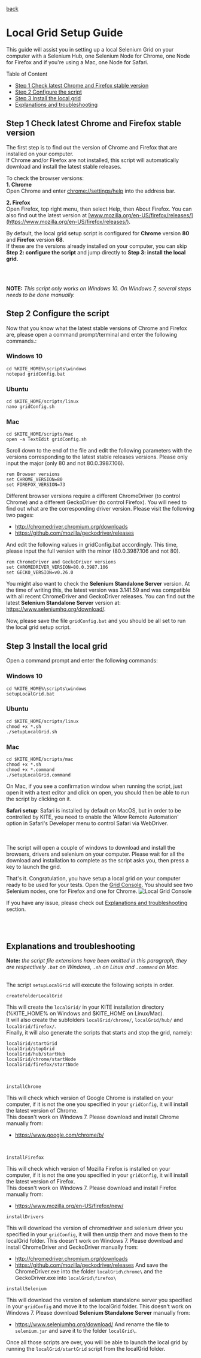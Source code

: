 [back](../README.md)

# Local Grid Setup Guide

This guide will assist you in setting up a local Selenium Grid on your computer with a Selenium Hub, one Selenium Node for
Chrome, one Node for Firefox and if you're using a Mac, one Node for Safari.

Table of Content  
- [Step 1 Check latest Chrome and Firefox stable version](#Step-1-Check-latest-Chrome-and-Firefox-stable-version)  
- [Step 2 Configure the script](#Step-2-Configure-the-script)  
- [Step 3 Install the local grid](#Step-3-Install-the-local-grid)  
- [Explanations and troubleshooting](#Explanations-and-troubleshooting)


## Step 1 Check latest Chrome and Firefox stable version

The first step is to find out the version of Chrome and Firefox that are installed on your computer.  
If Chrome and/or Firefox are not installed, this script will automatically download and install the latest stable releases. 

To check the browser versions:  
__1. Chrome__  
Open Chrome and enter <a href="chrome://settings/help" target="_blank">chrome://settings/help</a> into the address bar.
   
__2. Firefox__  
Open Firefox, top right menu, then select Help, then About Firefox. You can also find out the latest version
 at [www.mozilla.org/en-US/firefox/releases/](https://www.mozilla.org/en-US/firefox/releases/).


By default, the local grid setup script is configured for __Chrome__ version __80__ and __Firefox__ version __68__.  
If these are the versions already installed on your computer, you can skip __Step 2: configure the script__ and
 jump directly to __Step 3: install the local grid.__ 

&nbsp;    
&nbsp;  



__NOTE:__ _This script only works on Windows 10. On Windows 7, several steps needs to be done manually._ 

## Step 2 Configure the script

Now that you know what the latest stable versions of Chrome and Firefox are, please open a command prompt/terminal and enter the following commands.:
### Windows 10
```
cd %KITE_HOME%\scripts\windows
notepad gridConfig.bat
```  
### Ubuntu
```
cd $KITE_HOME/scripts/linux
nano gridConfig.sh
```  
### Mac
```
cd $KITE_HOME/scripts/mac
open -a TextEdit gridConfig.sh
```  


Scroll down to the end of the file and edit the following parameters with the versions corresponding to the latest stable releases versions.
 Please only input the major (only 80 and not 80.0.3987.106).
```
rem Browser versions
set CHROME_VERSION=80
set FIREFOX_VERSION=73
```

Different browser versions require a different ChromeDriver (to control Chrome) and a different GeckoDriver (to control Firefox).
You will need to find out what are the corresponding driver version. Please visit the following two pages:
* http://chromedriver.chromium.org/downloads
* https://github.com/mozilla/geckodriver/releases
 
 And edit the following values in gridConfig.bat accordingly. This time, please input the full version with the minor (80.0.3987.106 and not 80).
```
rem ChromeDriver and GeckoDriver versions
set CHROMEDRIVER_VERSION=80.0.3987.106
set GECKO_VERSION=v0.26.0
```

You might also want to check the __Selenium Standalone Server__ version. At the time of writing this, the latest version was 3.141.59 and was compatible with
all recent ChromeDriver and GeckoDriver releases. You can find out the latest __Selenium Standalone Server__ version at: https://www.seleniumhq.org/download/. 

Now, please save the file `gridConfig.bat` and you should be all set to run the local grid setup script.


## Step 3 Install the local grid

Open a command prompt and enter the following commands:

### Windows 10
```
cd %KITE_HOME%\scripts\windows
setupLocalGrid.bat
```  

### Ubuntu
```
cd $KITE_HOME/scripts/linux
chmod +x *.sh
./setupLocalGrid.sh
```  

### Mac
```
cd $KITE_HOME/scripts/mac
chmod +x *.sh
chmod +x *.command
./setupLocalGrid.command
```  
On Mac, if you see a confirmation window when running the script, just open it with a text editor and click on open, 
you should then be able to run the script by clicking on it.  

__Safari setup__: Safari is installed by default on MacOS, but in order to be controlled by KITE, you need to
 enable the 'Allow Remote Automation' option in Safari's Developer menu to control Safari via WebDriver.



&nbsp;    
&nbsp;  
The script will open a couple of windows to download and install the browsers, drivers and selenium on your computer.
Please wait for all the download and installation to complete as the script asks you, then press a key to launch the grid.  

That's it. Congratulation, you have setup a local grid on your computer ready to be used for your tests.
Open the [Grid Console](http://localhost:4444/grid/console). You should see two Selenium nodes, one for Firefox and one for Chrome.
![Local Grid Console](selenium_grid.png)  

If you have any issue, please check out [Explanations and troubleshooting](#Explanations-and-troubleshooting) section.


&nbsp;    
&nbsp;      
    

## Explanations and troubleshooting

__Note:__ _the script file extensions have been omitted in this paragraph, they are respectively `.bat` on Windows, `.sh` on Linux and `.command` on Mac._
  
&nbsp;    
The script `setupLocalGrid` will execute the following scripts in order.  

```
createFolderLocalGrid
```
This will create the `localGrid/` in your KITE installation directory (%KITE_HOME% on Windows and $KITE_HOME on Linux/Mac).  
It will also create the subfolders `localGrid/chrome/`, `localGrid/hub/` and `localGrid/firefox/`.  
Finally, it will also generate the scripts that starts and stop the grid, namely:
```
localGrid/startGrid
localGrid/stopGrid
localGrid/hub/startHub
localGrid/chrome/startNode
localGrid/firefox/startNode
```  
&nbsp;    
```
installChrome
```
This will check which version of Google Chrome is installed on your computer, if it is not the one you specified in your `gridConfig`, it will install the latest version of Chrome.  
This doesn't work on Windows 7. Please download and install Chrome manually from:
* https://www.google.com/chrome/b/

&nbsp;    
```
installFirefox
```
This will check which version of Mozilla Firefox is installed on your computer, if it is not the one you specified in your `gridConfig`, it will install the latest version of Firefox.  
This doesn't work on Windows 7. Please download and install Firefox manually from:
* https://www.mozilla.org/en-US/firefox/new/
&nbsp;    
```
installDrivers
```
This will download the version of chromedriver and selenium driver you specified in your `gridConfig`, it will then unzip them and move them to the localGrid folder.
This doesn't work on Windows 7. Please download and install ChromeDriver and GeckoDriver manually from:
* http://chromedriver.chromium.org/downloads
* https://github.com/mozilla/geckodriver/releases
And save the ChromeDriver.exe into the folder `localGrid\chrome\` and the GeckoDriver.exe into `localGrid\firefox\`
&nbsp;    
```
installSelenium
```
This will download the version of selenium standalone server you specified in your `gridConfig` and move it to the localGrid folder.
This doesn't work on Windows 7. Please download __Selenium Standalone Server__ manually from:
* https://www.seleniumhq.org/download/
And rename the file to `selenium.jar` and save it to the folder `localGrid\`.


Once all those scripts are over, you will be able to launch the local grid by running the `localGrid/startGrid` script from the localGrid folder.


